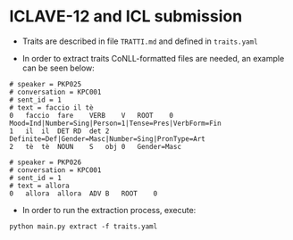 # ICLAVE-12 and ICL submission

* Traits are described in file `TRATTI.md` and defined in `traits.yaml`

* In order to extract traits CoNLL-formatted files are needed, an example can be seen below:
```
# speaker = PKP025
# conversation = KPC001
# sent_id = 1
# text = faccio il tè
0	faccio	fare	VERB	V	ROOT	0	Mood=Ind|Number=Sing|Person=1|Tense=Pres|VerbForm=Fin
1	il	il	DET	RD	det	2	Definite=Def|Gender=Masc|Number=Sing|PronType=Art
2	tè	tè	NOUN	S	obj	0	Gender=Masc

# speaker = PKP026
# conversation = KPC001
# sent_id = 1
# text = allora
0	allora	allora	ADV	B	ROOT	0
```

* In order to run the extraction process, execute:
```
python main.py extract -f traits.yaml
```